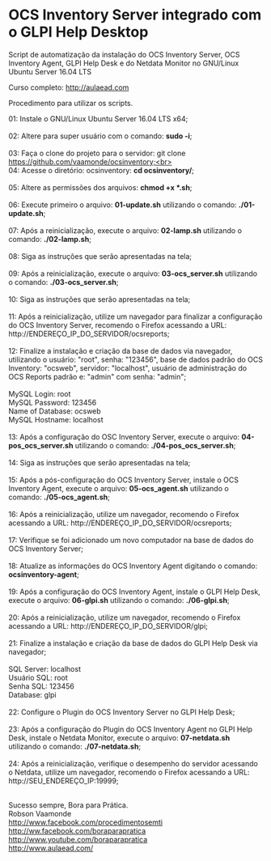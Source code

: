 # OCS Inventory Server integrado com o GLPI Help Desktop

Script de automatização da instalação do OCS Inventory Server, OCS Inventory Agent, GLPI Help Desk e do Netdata Monitor no GNU/Linux Ubuntu Server 16.04 LTS

Curso completo: http://aulaead.com

Procedimento para utilizar os scripts.

01: Instale o GNU/Linux Ubuntu Server 16.04 LTS x64;<br><br>
02: Altere para super usuário com o comando: <b>sudo -i</b>;<br><br>
03: Faça o clone do projeto para o servidor: git clone https://github.com/vaamonde/ocsinventory;<br><br>
04: Acesse o diretório: ocsinventory: <b>cd ocsinventory/</b>;<br><br>
05: Altere as permissões dos arquivos: <b>chmod +x *.sh</b>;<br><br>
06: Execute primeiro o arquivo: <b>01-update.sh</b> utilizando o comando: <b>./01-update.sh</b>;<br><br>
07: Após a reinicialização, execute o arquivo: <b>02-lamp.sh</b> utilizando o comando: <b>./02-lamp.sh</b>;<br><br>
08: Siga as instruções que serão apresentadas na tela;<br><br>
09: Após a reinicialização, execute o arquivo: <b>03-ocs_server.sh</b> utilizando o comando: <b>./03-ocs_server.sh</b>;<br><br>
10: Siga as instruções que serão apresentadas na tela;<br><br>
11: Após a reinicialização, utilize um navegador para finalizar a configuração do OCS Inventory Server, recomendo o Firefox acessando a URL: http://ENDEREÇO_IP_DO_SERVIDOR/ocsreports;<br><br>
12: Finalize a instalação e criação da base de dados via navegador, utilizando o usuário: "root", senha: "123456", base de dados padrão do OCS Inventory: "ocsweb", servidor: "localhost", usuário de administração do OCS Reports padrão e: "admin" com senha: "admin";<br><br>
MySQL Login:		root<br>
MySQL Password:		123456<br>
Name of Database:	ocsweb<br>
MySQL Hostname:		localhost<br><br>
13: Após a configuração do OSC Inventory Server, execute o arquivo: <b>04-pos_ocs_server.sh</b> utilizando o comando: <b>./04-pos_ocs_server.sh</b>;<br><br>
14: Siga as instruções que serão apresentadas na tela;<br><br>
15: Após a pós-configuração do OCS Inventory Server, instale o OCS Inventory Agent, execute o arquivo: <b>05-ocs_agent.sh</b> utilizando o comando: <b>./05-ocs_agent.sh</b>;<br><br>
16: Após a reinicialização, utilize um navegador, recomendo o Firefox acessando a URL: http://ENDEREÇO_IP_DO_SERVIDOR/ocsreports;<br><br>
17: Verifique se foi adicionado um novo computador na base de dados do OCS Inventory Server;<br><br>
18: Atualize as informações do OCS Inventory Agent digitando o comando: <b>ocsinventory-agent</b>;<br><br>
19: Após a configuração do OCS Inventory Agent, instale o GLPI Help Desk, execute o arquivo: <b>06-glpi.sh</b> utilizando o comando: <b>./06-glpi.sh</b>;<br><br>
20: Após a reinicialização, utilize um navegador, recomendo o Firefox acessando a URL: http://ENDEREÇO_IP_DO_SERVIDOR/glpi;<br><br>
21: Finalize a instalação e criação da base de dados do GLPI Help Desk via navegador;<br><br>
SQL Server:		localhost<br>
Usuário SQL:	root<br>
Senha SQL:		123456<br>
Database:		glpi<br><br>
22: Configure o Plugin do OCS Inventory Server no GLPI Help Desk;<br><br>
23: Após a configuração do Plugin do OCS Inventory Agent no GLPI Help Desk, instale o Netdata Monitor, execute o arquivo: <b>07-netdata.sh</b> utilizando o comando: <b>./07-netdata.sh</b>;<br><br>
24: Após a reinicialização, verifique o desempenho do servidor acessando o Netdata, utilize um navegador, recomendo o Firefox acessando a URL: http://SEU_ENDEREÇO_IP:19999;<br><br>

Sucesso sempre, Bora para Prática.<br>
Robson Vaamonde<br>
http://www.facebook.com/procedimentosemti<br>
http://ww.facebook.com/boraparapratica<br>
http://www.youtube.com/boraparapratica<br>
http://www.aulaead.com/
